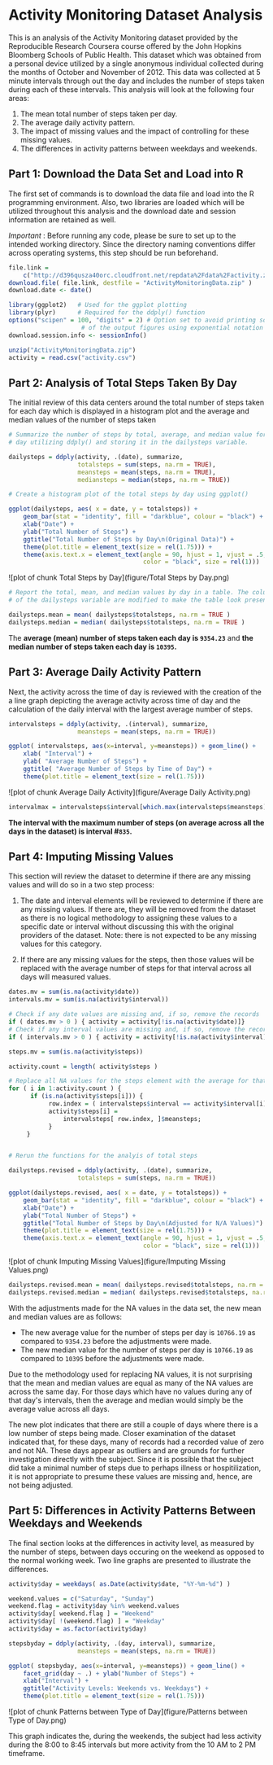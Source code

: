 # Activity Monitoring Dataset Analysis

This is an analysis of the Activity Monitoring dataset provided by the Reproducible Research Coursera course offered by the John Hopkins Bloomberg Schools of Public Health. This dataset which was obtained from a personal device utilized by a single anonymous individual collected during the months of October and November of 2012. This data was collected at 5 minute intervals through out the day and includes the number of steps taken during each of these intervals. This analysis will look at the following four areas:

1. The mean total number of steps taken per day.
2. The average daily activity pattern.
3. The impact of missing values and the impact of controlling for these missing values.
4. The differences in activity patterns between weekdays and weekends.

## Part 1: Download the Data Set and Load into R

The first set of commands is to download the data file and load into the R programming environment. Also, two libraries are loaded which will be utilized throughout this analysis and the download date and session information are retained as well.

*Important* : Before running any code, please be sure to set up to the intended working directory. Since the directory naming conventions differ across operating systems, this step should be run beforehand.


```r
file.link = 
    c("http://d396qusza40orc.cloudfront.net/repdata%2Fdata%2Factivity.zip") ;
download.file( file.link, destfile = "ActivityMonitoringData.zip" )
download.date <- date()

library(ggplot2)   # Used for the ggplot plotting
library(plyr)      # Required for the ddply() function
options("scipen" = 100, "digits" = 2) # Option set to avoid printing some of
                    # of the output figures using exponential notation
download.session.info <- sessionInfo()

unzip("ActivityMonitoringData.zip")
activity = read.csv("activity.csv")
```

## Part 2: Analysis of Total Steps Taken By Day

The initial review of this data centers around the total number of steps taken for each day which is displayed in a histogram plot and the average and median values of the number of steps taken  


```r
# Summarize the number of steps by total, average, and median value for each
# day utilizing ddply() and storing it in the dailysteps variable.

dailysteps = ddply(activity, .(date), summarize, 
                   totalsteps = sum(steps, na.rm = TRUE),
                   meansteps = mean(steps, na.rm = TRUE),
                   mediansteps = median(steps, na.rm = TRUE))

# Create a histogram plot of the total steps by day using ggplot()

ggplot(dailysteps, aes( x = date, y = totalsteps)) + 
    geom_bar(stat = "identity", fill = "darkblue", colour = "black") + 
    xlab("Date") + 
    ylab("Total Number of Steps") + 
    ggtitle("Total Number of Steps by Day\n(Original Data)") +
    theme(plot.title = element_text(size = rel(1.75))) +
    theme(axis.text.x = element_text(angle = 90, hjust = 1, vjust = .5,
                                     color = "black", size = rel(1)))
```

![plot of chunk Total Steps by Day](figure/Total Steps by Day.png) 

```r
# Report the total, mean, and median values by day in a table. The column names
# of the dailysteps variable are modified to make the table look presentable.

dailysteps.mean = mean( dailysteps$totalsteps, na.rm = TRUE )
dailysteps.median = median( dailysteps$totalsteps, na.rm = TRUE )
```

The **average (mean) number of steps taken each day is ``9354.23``** and **the median number of steps taken each day is ``10395``.**

## Part 3: Average Daily Activity Pattern

Next, the activity across the time of day is reviewed with the creation of the a line graph depicting the average activity across time of day and the calculation of the daily interval with the largest average number of steps.


```r
intervalsteps = ddply(activity, .(interval), summarize, 
                   meansteps = mean(steps, na.rm = TRUE))

ggplot( intervalsteps, aes(x=interval, y=meansteps)) + geom_line() +
    xlab( "Interval") + 
    ylab( "Average Number of Steps") +
    ggtitle( "Average Number of Steps by Time of Day") + 
    theme(plot.title = element_text(size = rel(1.75)))
```

![plot of chunk Average Daily Activity](figure/Average Daily Activity.png) 

```r
intervalmax = intervalsteps$interval[which.max(intervalsteps$meansteps)]        
```

**The interval with the maximum number of steps (on average across all the days in the dataset) is interval #``835``.**

## Part 4: Imputing Missing Values

This section will review the dataset to determine if there are any missing values and will do so in a two step process:

1. The date and interval elements will be reviewed to determine if there are any missing values. If there are, they will be removed from the dataset as there is no logical methodology to assigning these values to a specific date or interval without discussing this with the original providers of the dataset. Note: there is not expected to be any missing values for this category.

2. If there are any missing values for the steps, then those values will be replaced with the average number of steps for that interval across all days will measured values.


```r
dates.mv = sum(is.na(activity$date))
intervals.mv = sum(is.na(activity$interval))

# Check if any date values are missing and, if so, remove the records
if ( dates.mv > 0 ) { activity = activity[!is.na(activity$date)]}
# Check if any interval values are missing and, if so, remove the records
if ( intervals.mv > 0 ) { activity = activity[!is.na(activity$interval)]}

steps.mv = sum(is.na(activity$steps))

activity.count = length( activity$steps )

# Replace all NA values for the steps element with the average for that interval
for ( i in 1:activity.count ) {
      if (is.na(activity$steps[i])) {
           row.index = ( intervalsteps$interval == activity$interval[i] );
           activity$steps[i] = 
               intervalsteps[ row.index, ]$meansteps;
           }
     }


# Rerun the functions for the analyis of total steps

dailysteps.revised = ddply(activity, .(date), summarize, 
                   totalsteps = sum(steps, na.rm = TRUE))

ggplot(dailysteps.revised, aes( x = date, y = totalsteps)) + 
    geom_bar(stat = "identity", fill = "darkblue", colour = "black") + 
    xlab("Date") + 
    ylab("Total Number of Steps") + 
    ggtitle("Total Number of Steps by Day\n(Adjusted for N/A Values)") +
    theme(plot.title = element_text(size = rel(1.75))) +
    theme(axis.text.x = element_text(angle = 90, hjust = 1, vjust = .5,
                                     color = "black", size = rel(1)))
```

![plot of chunk Imputing Missing Values](figure/Imputing Missing Values.png) 

```r
dailysteps.revised.mean = mean( dailysteps.revised$totalsteps, na.rm = TRUE )
dailysteps.revised.median = median( dailysteps.revised$totalsteps, na.rm = TRUE)
```

With the adjustments made for the NA values in the data set, the new mean and median values are as follows:

- The new average value for the number of steps per day is ``10766.19`` as compared to ``9354.23`` before the adjustments were made.
- The new median value for the number of steps per day is ``10766.19`` as compared to ``10395`` before the adjustments were made.

Due to the methodology used for replacing NA values, it is not surprising that the mean and median values are equal as many of the NA values are across the same day. For those days which have no values during any of that day's intervals, then the average and median would simply be the average value across all days.

The new plot indicates that there are still a couple of days where there is a low number of steps being made. Closer examination of the dataset indicated that, for these days, many of records had a recorded value of zero and not NA. These days appear as outliers and are grounds for further investigation directly with the subject. Since it is possible that the subject did take a minimal number of steps due to perhaps illness or hospitilization, it is not appropriate to presume these values are missing and, hence, are not being adjusted.


## Part 5: Differences in Activity Patterns Between Weekdays and Weekends

The final section looks at the differences in activity level, as measured by the number of steps, between days occuring on the weekend as opposed to the normal working week. Two line graphs are presented to illustrate the differences.



```r
activity$day = weekdays( as.Date(activity$date, "%Y-%m-%d") )

weekend.values = c("Saturday", "Sunday")
weekend.flag = activity$day %in% weekend.values
activity$day[ weekend.flag ] = "Weekend"
activity$day[ !(weekend.flag) ] = "Weekday"
activity$day = as.factor(activity$day)

stepsbyday = ddply(activity, .(day, interval), summarize, 
                   meansteps = mean(steps, na.rm = TRUE))

ggplot( stepsbyday, aes(x=interval, y=meansteps)) + geom_line() +
    facet_grid(day ~ .) + ylab("Number of Steps") +
    xlab("Interval") +
    ggtitle("Activity Levels: Weekends vs. Weekdays") + 
    theme(plot.title = element_text(size = rel(1.75)))
```

![plot of chunk Patterns between Type of Day](figure/Patterns between Type of Day.png) 

This graph indicates the, during the weekends, the subject had less activity during the 8:00 to 8:45 intervals but more activity from the 10 AM to 2 PM timeframe. 
